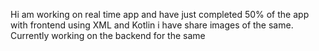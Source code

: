 Hi am working on real time app and have just completed 50% of the app with frontend using XML and Kotlin i have share images of the same. Currently working on the backend for the same
